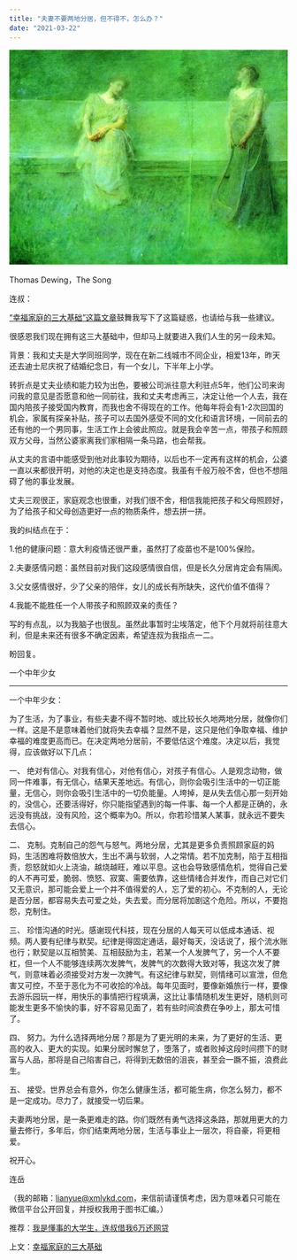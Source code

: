 ```yaml
---
title: "夫妻不要两地分居，但不得不，怎么办？"
date: "2021-03-22"
---
```


![连岳文章](images/连岳文章picture-27.jpg)

Thomas Dewing，The Song

  

连叔：

  

[“幸福家庭的三大基础”这篇文章](http://mp.weixin.qq.com/s?__biz=MjM5NDU0Mjk2MQ==&mid=2651691667&idx=1&sn=475cb8f5e5b3f889d06085aa4089721a&chksm=bd7f1e8d8a08979ba3bf4abb64de85a0305cac018239163268d9d1224228ed2fe16e23fb16b4&scene=21#wechat_redirect)鼓舞我写下了这篇疑惑，也请给与我一些建议。

  

很感恩我们现在拥有这三大基础中，但却马上就要进入我们人生的另一段未知。

  

背景：我和丈夫是大学同班同学，现在在新二线城市不同企业，相爱13年，昨天还去迪士尼庆祝了结婚纪念日，有一个女儿，下半年上小学。

  

转折点是丈夫业绩和能力较为出色，要被公司派往意大利驻点5年，他们公司来询问我的意见是否愿意和他一同前往，我和丈夫考虑再三，决定让他一个人去，我在国内陪孩子接受国内教育，而我也舍不得现在的工作。他每年将会有1-2次回国的机会，家属有探亲补贴，孩子可以去国外感受不同的文化和语言环境，一同前去的还有他的一个男同事，生活工作上会彼此照应。就是我会辛苦一点，带孩子和照顾双方父母，当然公婆家离我们家相隔一条马路，也会帮我。

  

从丈夫的言语中能感受到他对此事较为期待，以后也不一定再有这样的机会，公婆一直以来都很开明，对他的决定也是支持态度。我虽有千般万般不舍，但也不想阻碍了他的事业发展。

  

丈夫三观很正，家庭观念也很重，对我们很不舍，相信我能把孩子和父母照顾好，为了给孩子和父母创造更好一点的物质条件，想去拼一拼。

  

我的纠结点在于：

  

1.他的健康问题：意大利疫情还很严重，虽然打了疫苗也不是100%保险。

2.夫妻感情问题：虽然目前对我们这段感情很自信，但是长久分居肯定会有隔阂。

3.父女感情很好，少了父亲的陪伴，女儿的成长有所缺失，这代价值不值得？

4.我能不能胜任一个人带孩子和照顾双亲的责任？

  

写的有点乱，以为我脑子也很乱。虽然此事暂时尘埃落定，他下个月就将前往意大利，但是未来还有很多不确定因素，希望连叔为我指点一二。

  

盼回复。

  

一个中年少女

  

* * *

  

一个中年少女：

  

为了生活，为了事业，有些夫妻不得不暂时地、或比较长久地两地分居，就像你们一样。这是不是意味着他们就将失去幸福？显然不是，这只是他们争取幸福、维护幸福的难度更高而已。在决定两地分居前，不要低估这个难度。决定以后，我觉得，应该做好以下几点：

  

一、 绝对有信心。对我有信心，对他有信心，对孩子有信心。人是观念动物，做同一件难事，有无信心，结果天差地远。有信心，则你会吸引生活中的一切正能量，无信心，则你会吸引生活中的一切负能量。人垮掉，是从失去信心那一刻开始的，没信心，还要活得好，你只能指望遇到的每一件事、每一个人都是正确的，永远没有挑战，没有风险，这个概率为0。所以，你若珍惜某人某事，就永远不要失去信心。

  

二、 克制。克制自己的怨气与怒气。两地分居，尤其是更多负责照顾家庭的妈妈，生活困难将数倍放大，生出不满与软弱，人之常情。若不加克制，陷于互相指责，怨怒就如火上浇油，越烧越旺，难以平息。这也会导致感情危机，觉得自己爱的人不再可爱，脆弱、愤怒、寂寞、需要依靠，这些情绪合并发作，而自己对它们又无意识，那可能会爱上一个并不值得爱的人，忘了爱的初心。不克制的人，无论是否分居，都容易失去可爱之处，失去爱。而分居将加剧这个危险。所以，不要抱怨，克制住。

  

三、 珍惜沟通的时光。感谢现代科技，现在分居的人每天可以低成本通话、视频。两人要有纪律与默契。纪律是得固定通话，最好每天，没话说了，报个流水账也行；默契是以互相赞美、互相鼓励为主，若某一个人发脾气了，另一个人不要杠，但一个人不能够连续两次发脾气，发脾气的次数得大致对等，我这次发了脾气，则意味着必须接受对方发一次脾气。有这纪律与默契，则情绪可以宣泄，但危害又可控，不至于恶化为不可收拾的冷战。每年见面时，要像新婚旅行一样，要像去游乐园玩一样，用快乐的事情把行程填满，这比让事情随机发生更好，随机则可能发生更多不愉快的事，好不容易见面了，若有些时间浪费在争吵上，那太可惜了。

  

四、 努力。为什么选择两地分居？那是为了更光明的未来，为了更好的生活、更高的收入、更大的实现。如果分居时懈怠了，堕落了，或者败掉这段时间攒下的财富与人品，那将是自己陷害自己，将得到无数倍的沮丧，甚至会一蹶不振，浪费此生。

  

五、 接受。世界总会有意外，你怎么健康生活，都可能生病，你怎么努力，都不是一定成功。尽力了，就接受一切后果。

  

夫妻两地分居，是一条更难走的路。你们既然有勇气选择这条路，那就用更大的力量去修行，多年后，你们结束两地分居，生活与事业上一层次，将自豪，将更相爱。

  

祝开心。

  

连岳

  

（我的邮箱：lianyue@xmlykd.com，来信前请谨慎考虑，因为意味着只可能在微信平台公开回复，并授权我用于图书汇编。）

  

推荐：[我是懂事的大学生，连叔借我6万还网贷](http://mp.weixin.qq.com/s?__biz=MjM5NDU0Mjk2MQ==&mid=2651673591&idx=1&sn=1afe8116d7bd9371c9de457d09d4a53f&chksm=bd7fd7e98a085effd1eeb7b6e9425b023b05f14cd555f92f80e27586bf63c93d974463452c10&scene=21#wechat_redirect)  

上文：[幸福家庭的三大基础](http://mp.weixin.qq.com/s?__biz=MjM5NDU0Mjk2MQ==&mid=2651691667&idx=1&sn=475cb8f5e5b3f889d06085aa4089721a&chksm=bd7f1e8d8a08979ba3bf4abb64de85a0305cac018239163268d9d1224228ed2fe16e23fb16b4&scene=21#wechat_redirect)

